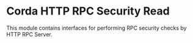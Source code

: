 # Corda HTTP RPC Security Read

This module contains interfaces for performing RPC security checks by HTTP RPC Server.